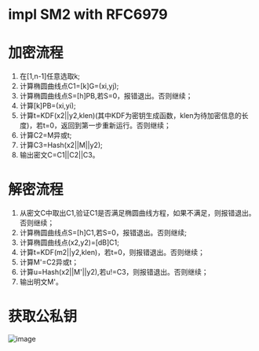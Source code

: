 # impl SM2 with RFC6979
# 加密流程
1. 在[1,n-1]任意选取k;
2. 计算椭圆曲线点C1=[k]G=(xi,yj);
3. 计算椭圆曲线点S=[h]PB,若S=0，报错退出。否则继续；
4. 计算[k]PB=(xi,yi);
5. 计算t=KDF(x2||y2,klen)(其中KDF为密钥生成函数，klen为待加密信息的长度)，若t=0，返回到第一步重新运行。否则继续；
6. 计算C2=M异或t;
7. 计算C3=Hash(x2||M||y2);
8. 输出密文C=C1||C2||C3。

# 解密流程
1. 从密文C中取出C1,验证C1是否满足椭圆曲线方程，如果不满足，则报错退出。否则继续；
2. 计算椭圆曲线点S=[h]C1,若S=0，报错退出。否则继续;
3. 计算椭圆曲线点(x2,y2)=[dB]C1;
4. 计算t=KDF(m2||y2,klen)，若t=0，则报错退出。否则继续；
5. 计算M'=C2异或t；
6. 计算u=Hash(x2||M'||y2),若u!=C3，则报错退出。否则继续；
7. 输出明文M'。

# 获取公私钥
![image](https://user-images.githubusercontent.com/71619888/181879727-2f0846d1-cbf0-4da9-bbed-f9bf165afca1.png)
